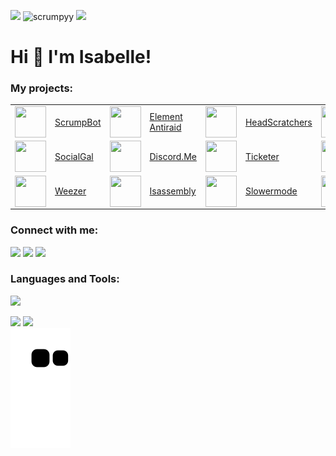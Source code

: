 <img draggable="false" src="https://i.imgur.com/5m1wJTH.png"></a>
<img src="https://komarev.com/ghpvc/?username=scrumpyy&label=Profile%20views&color=5d96f0" alt="scrumpyy"/>
<a href="https://izzy.institute" target="_blank">
  <img draggable="false" style="width:119xp;height:20xp;" src="https://discord.com/api/guilds/721528373377105970/embed.png">
</a>


<h1>
    Hi 👋 I'm Isabelle!
</h1>

<h3>My projects:</h3>
<p>
   <table>
      <tr>
          <td><img align="center" src="https://www.lunaphoebe.com/static/images/flagship-project/scrumpbot-icon-256x256.png" height="50" width="50"/></td>
          <td><a href="https://lunaphoebe.com/projects/scrumpbot" target="_blank">ScrumpBot</a></td>
          <td><img align="center" src="https://www.lunaphoebe.com/static/images/flagship-project/element-icon-256x256.png" height="50" width="50"/></td>
          <td><a href="https://lunaphoebe.com/projects/element" target="_blank">Element Antiraid</a></td>
          <td><img align="center" src="https://www.lunaphoebe.com/static/images/flagship-project/headscratchers-icon-256x256.png" height="50" width="50"/></td>
          <td><a href="https://lunaphoebe.com/projects/headscratchers" target="_blank">HeadScratchers</a></td>
          <td><img align="center" src="https://www.lunaphoebe.com/static/images/flagship-project/carbon-icon-256x256.png" height="50" width="50"/></td>
          <td><a href="https://lunaphoebe.com/projects/carbon" target="_blank">Carbon</a></td>
      </tr>
      <tr>
          <td><img align="center" src="https://www.lunaphoebe.com/static/images/flagship-project/socialgal-icon-256x256.png" height="50" width="50"/></td>
          <td><a href="https://lunaphoebe.com/projects/socialgal" target="_blank">SocialGal</a></td>
          <td><img align="center" src="https://www.lunaphoebe.com/static/images/flagship-project/discord-me-icon-256x256.png" height="50" width="50"/></td>
          <td><a href="https://lunaphoebe.com/projects/discord-me" target="_blank">Discord.Me</a></td>
          <td><img align="center" src="https://www.lunaphoebe.com/static/images/flagship-project/ticketer-icon-256x256.png" height="50" width="50"/></td>
          <td><a href="https://lunaphoebe.com/projects/ticketer" target="_blank">Ticketer</a></td>
          <td><img align="center" src="https://www.lunaphoebe.com/static/images/flagship-project/feedback-utils-icon-256x256.png" height="50" width="50"/></td>
          <td><a href="https://lunaphoebe.com/projects/feedback-utils" target="_blank">Feedback Utils</a></td>
      </tr>
      <tr>
          <td><img align="center" src="https://i.imgur.com/veAyp5O.png" height="50" width="50"/></td>
          <td><a href="https://git.uwu.gal/weezer-discord-bot" target="_blank">Weezer</a></td>
          <td><img align="center" src="https://i.imgur.com/hn5Ntro.png" height="50" width="50"/></td>
          <td><a href="https://github.com/Isabe1le/Isassembly" target="_blank">Isassembly</a></td>
          <td><img align="center" src="https://i.imgur.com/rMuFtlH.png" height="50" width="50"/></td>
          <td><a href="https://1sabelle.dev/r/slowermode/invite" target="_blank">Slowermode</a></td>
          <td><img align="center" src="https://i.imgur.com/g3Euo2M.png" height="50" width="50"/></td>
          <td><a href="https://github.com/Isabe1le/pygeolocate" target="_blank">pygeolocate</a></td>
      </tr>
  </table> 
</p>
<h3>Connect with me:</h3>
<p>
  <a href="https://uwu.gal/r/youtube"  target="_blank"><img src="https://shields.io/badge/YouTube-Subscribe-5d96f0?logo=youtube&style=for-the-badge&labelColor=ffffff&logoColor=5d96f0"></a>
  <a href="https://uwu.gal/r/discord"  target="_blank"><img src="https://shields.io/badge/Discord-Join-5d96f0?logo=discord&style=for-the-badge&labelColor=ffffff&logoColor=5d96f0"></a>
  <a href="https://social.gal/@isabelle"  target="_blank"><img src="https://shields.io/badge/SocialGal-Follow-5d96f0?style=for-the-badge&labelColor=ffffff&logoColor=5d96f0"></a>
</p>

<h3>Languages and Tools:</h3>
<p>
  <img src="https://skillicons.dev/icons?i=py,flask,fastapi,html,css,java,js,mysql,nginx,jinja,cloudflare">
</p>

<p>
  <img src="https://github-readme-stats.vercel.app/api/top-langs/?username=Isabe1le&layout=compact&hide_border=true&title_color=ffffff&icon_color=5d96f0&text_color=ffffff&bg_color=0d1117&show_icons=true&count_private=true">
  <img src="https://streak-stats.demolab.com?user=Isabe1le&hide_border=true&background=EBEBEB00&stroke=5d96f0&ring=5d96f0&fire=EBEBEB&currStreakNum=EBEBEB&currStreakLabel=EBEBEB&sideLabels=EBEBEB&sideNums=5d96f0">
  <br>
  <img src="https://raw.githubusercontent.com/Isabe1le/Isabe1le/output/github-contribution-grid-snake-dark.svg#gh-dark-mode-only">
</p>
